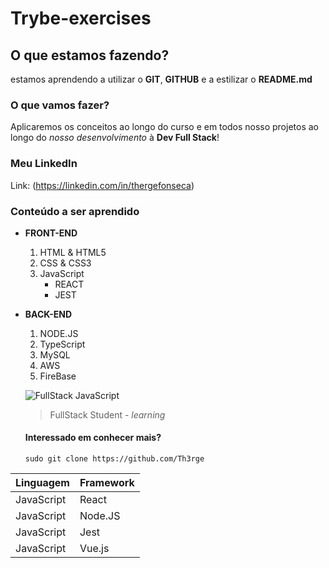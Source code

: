 # Trybe-exercises
## O que estamos fazendo?

estamos aprendendo a utilizar o **GIT**, **GITHUB** e a estilizar o **README.md**

### O que vamos fazer?

Aplicaremos os conceitos ao longo do curso e em todos nosso projetos ao longo do _nosso_ _desenvolvimento_ à **Dev Full Stack**!

### Meu LinkedIn

Link: (https://linkedin.com/in/thergefonseca)

### Conteúdo a ser aprendido

* __FRONT-END__ 
    1. HTML & HTML5
    2. CSS & CSS3
    3. JavaScript
        * REACT
        * JEST

* __BACK-END__
    1. NODE.JS
    2. TypeScript
    3. MySQL
    4. AWS
    5. FireBase

    ![FullStack JavaScript](https://www.javaavancado.com/wp-content/uploads/2018/03/salario-de-um-full-stack-tecnologia.jpg)

    > FullStack Student - *learning*


    #### Interessado em conhecer mais?

    ` sudo git clone https://github.com/Th3rge `

Linguagem | Framework
--------- | ------
JavaScript| React
JavaScript| Node.JS
JavaScript| Jest
JavaScript| Vue.js